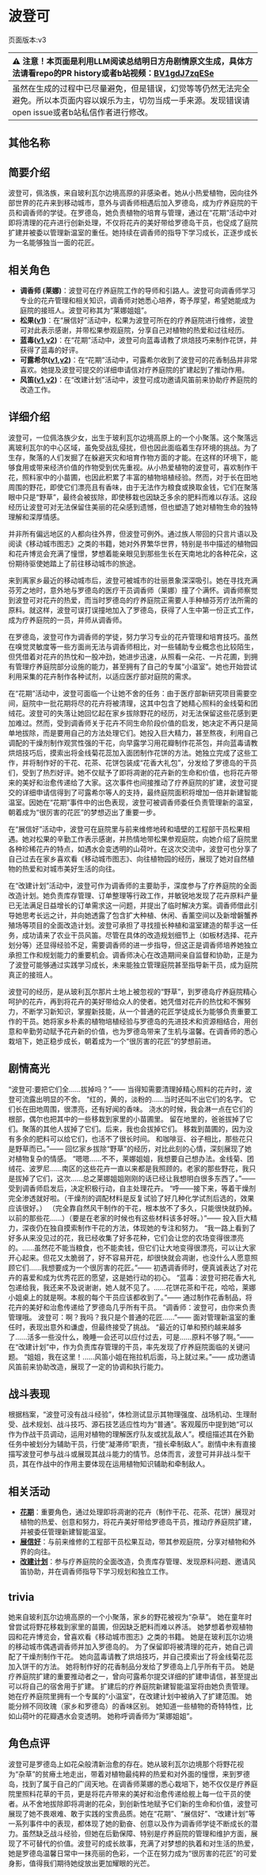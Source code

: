 # 波登可
页面版本:v3
 

| :warning: 注意！本页面是利用LLM阅读总结明日方舟剧情原文生成，具体方法请看repo的PR history或者b站视频：[BV1gdJ7zqESe](https://www.bilibili.com/video/BV1gdJ7zqESe/)         |
|:----------------------------|
| 虽然在生成的过程中已尽量避免，但是错误，幻觉等等仍然无法完全避免。所以本页面内容以娱乐为主，切勿当成一手来源。发现错误请open issue或者b站私信作者进行修改。|



## 其他名称

## 简要介绍
波登可，佩洛族，来自玻利瓦尔边境高原的非感染者。她从小热爱植物，因向往外部世界的花卉来到移动城市，意外与调香师相遇后加入罗德岛，成为疗养庭院的干员和调香师的学徒。在罗德岛，她负责植物的培育与管理，通过在“花期”活动中对即将清理的花卉进行创新处理，不仅将花卉的美好带给罗德岛干员，也促成了庭院扩建并被委以管理新温室的重任。她持续在调香师的指导下学习成长，正逐步成长为一名能够独当一面的花匠。
## 相关角色
-   **调香师 (莱娜)**：波登可在疗养庭院工作的导师和引路人。波登可向调香师学习专业的花卉管理和相关知识，调香师对她悉心培养，寄予厚望，希望她能成为庭院的接班人。波登可称其为“莱娜姐姐”。
-   **松果([v1](../chars/char_440_pinecn.md))**：在“展信好”活动中，松果为波登可所在的疗养庭院进行维修，波登可对此表示感谢，并带松果参观庭院，分享自己对植物的热爱和过往经历。
-   **蓝毒([v1](../chars/char_129_bluep.md),[v2](char_129_bluep.md))**：在“花期”活动中，波登可向蓝毒请教了烘焙技巧来制作花饼，并获得了蓝毒的好评。
-   **可露希尔([v1](../chars/extended_char_ke_lu_xi_er.md),[v2](extended_char_ke_lu_xi_er.md))**：在“花期”活动中，可露希尔收到了波登可的花香制品并非常喜欢。她提及波登可提交的详细申请信对疗养庭院的扩建起到了推动作用。
-   **风笛([v1](../chars/char_222_bpipe.md),[v2](char_222_bpipe.md))**：在“改建计划”活动中，波登可成功邀请风笛前来协助疗养庭院的改造工作。
## 详细介绍
波登可，一位佩洛族少女，出生于玻利瓦尔边境高原上的一个小聚落。这个聚落远离玻利瓦尔的中心区域，虽免受战乱侵扰，但也因此面临着生存环境的挑战。为了生存，聚落的人们发掘了在躲避天灾和培育作物方面的才能。在这样的环境下，能够食用或带来经济价值的作物受到优先重视。从小热爱植物的波登可，喜欢制作干花，照料家中的小苗圃，也因此积累了丰富的植物培植经验。然而，对于长在田地周围的野花，即使它们漂亮且有香味，由于无法作为粮食或换取金钱，它们在聚落眼中只是“野草”，最终会被拔除，即使移栽也因缺乏多余的肥料而难以存活。这段经历让波登可对无法保留住美丽的花朵感到遗憾，但也塑造了她对植物生命的独特理解和深厚情感。

并非所有偏远地区的人都向往外界，但波登可例外。通过族人带回的只言片语以及阅读《移动城市图志》之类的书籍，她对外界繁华世界，特别是书中描述的植物园和花卉博览会充满了憧憬，梦想着能亲眼见到那些生长在天南地北的各种花朵，这份期待驱使她踏上了前往移动城市的旅途。

来到离家乡最近的移动城市后，波登可被城市的壮丽景象深深吸引。她在寻找充满芬芳之地时，意外地与罗德岛的医疗干员调香师（莱娜）撞了个满怀。调香师察觉到波登可对花卉的热爱，而当时罗德岛的疗养庭院正需要人手种植芬芳疗法所需的原料。就这样，波登可误打误撞地加入了罗德岛，获得了人生中第一份正式工作，成为疗养庭院的一员，并师从调香师。

在罗德岛，波登可作为调香师的学徒，努力学习专业的花卉管理和培育技巧。虽然在嗅觉灵敏度等一些方面尚无法与调香师相比，对一些辅助专业概念也比较陌生，但凭借着对花卉的热忱和一股冲劲，她进步迅速，从照看一朵花、一片花圃，到拥有管理疗养庭院部分设施的能力，甚至拥有了自己的专属“小温室”。她也开始尝试利用采集的花卉制作各种试剂，以适应医疗部对庭院的需求。

在“花期”活动中，波登可面临一个让她不舍的任务：由于医疗部新研究项目需要空间，庭院中一批花期将尽的花卉将被清理，这其中包含了她精心照料的金线菊和团绒花。波登可的失落让她回忆起在家乡拔除野花的经历，对无法保留这些花感到更加难过。然而，受到调香师关于花卉不同生命阶段价值的启发，她决定不再只是简单地拔除，而是要用自己的方法处理它们。她投入巨大精力，甚至熬夜，利用自己调配的干燥剂制作观赏性强的干花，向早露学习用花瓣制作花茶包，并向蓝毒请教烘焙技巧后，摸索出将金线菊花蕊加入面团制作花饼的方法。她独立完成了这些工作，并将制作好的干花、花茶、花饼包装成“花香大礼包”，分发给了罗德岛的干员们，受到了热烈好评。她不仅赋予了即将凋谢的花卉新的生命和价值，也将花卉带来的美好和治愈传递给了大家。这次事件也间接推动了疗养庭院的扩建，波登可提交的详细申请信得到了可露希尔等人的支持，最终庭院面积将增加一倍并新建智能温室。因她在“花期”事件中的出色表现，波登可被调香师委任负责管理新的温室，朝着成为“很厉害的花匠”的梦想迈出了重要一步。

在“展信好”活动中，波登可在庭院里与前来维修地砖和墙壁的工程部干员松果相遇。她对松果的辛勤工作表示感谢，并热情地带松果参观庭院，向她介绍了庭院里各种珍稀花卉的特点，如遇水会变透明的山荷叶。在这次交流中，波登可也分享了自己过去在家乡喜欢看《移动城市图志》、向往植物园的经历，展现了她对自然植物的热爱和对城市美好生活的向往。

在“改建计划”活动中，波登可作为调香师的主要助手，深度参与了疗养庭院的全面改造计划。她负责库存管理、订单整理等行政工作，并敏锐地发现了花卉原料产量已无法满足日益增长的订单需求这一问题，并提出了临时解决方案。调香师借此引导她思考长远之计，并向她透露了包含扩大种植、休闲、香薰空间以及新增磐蟹养殖场等项目的全面改造计划。波登可承担了寻找擅长种植和温室建造的帮手这一任务，成功请来了农业干员风笛。尽管在具体的改造规划细节上（如板材选择、花卉划分等）还显得经验不足，需要调香师的进一步指导，但这正是调香师培养她独立承担工作和规划能力的重要机会。调香师决心在改造期间亲自监督和协助，正是为了波登可能够通过实践学习成长，未来能独立管理庭院甚至指导新干员，成为庭院真正的接班人。

波登可的经历，是从玻利瓦尔那片土地上被忽视的“野草”，到罗德岛疗养庭院精心呵护的花卉，再到将花卉的美好带给众人的使者。她凭借对花卉的热忱和不懈努力，不断学习新知识，掌握新技能，从一个普通的花匠学徒成长为能够负责重要工作的干员。她将家乡朴素的植物培植经验与罗德岛的先进技术和资源相结合，用创意和辛勤劳动赋予花卉新的价值，也为罗德岛带来了生机与温馨。在调香师的悉心栽培下，她正稳步成长，朝着成为一个“很厉害的花匠”的梦想前进。
## 剧情高光
“波登可:要把它们全......拔掉吗？”—— 当得知需要清理掉精心照料的花卉时，波登可流露出明显的不舍。
“红的，黄的，淡粉的......当时还叫不出它们的名字。 它们长在田地周围，很漂亮，还有好闻的香味。 浇水的时候，我会淋一点在它们的根部，偶尔也把其中的一些移栽到家里的小苗圃里。 留在地里的，爸爸拔掉了它们。聚落的其他人拔掉了它们。后来，我也会拔掉它们。 移栽到苗圃的，因为没有多余的肥料可以给它们，也活不了很长时间。 和咖啡豆、谷子相比，那些花只是野草而已。”—— 回忆家乡拔除“野草”的经历，对比此刻的心情，深刻展现了她对植物复杂的情感。
“嗯嗯......不不，莱娜姐姐，我想要自己想办法。金线菊、团绒花、波罗尼......南区的这些花卉一直以来都是我照顾的。老家的那些野花，我只是拔掉了它们，这次......总之莱娜姐姐刚刚的话已经让我想明白很多东西了。”—— 受到调香师启发后，决定积极行动，自主处理花卉。
“呼——接下来，等着干燥剂完全渗透就好啦。（干燥剂的调配材料是反复试验了好几种化学试剂后选的，效果应该很好。） （完全靠自然风干制作的干花，根本放不了多久，只能很快就扔掉。以前的那些花......）（要是在老家的时候也有这些材料该多好呀。）”—— 投入巨大精力，深夜仍在独自摸索制作干花的方法，体现她的专注和努力。
“我一路上看到了好多从来没见过的花，我已经收集了好多花种，它们会让您的农场变得很漂亮的。......虽然花不能当粮食，也不能卖钱，但它们让大地变得很漂亮，可以让大家开心起来。但花又太脆弱了，好不容易开花，却很快就会凋谢，也没什么人愿意照顾它们......我想要成为一个很厉害的花匠。”—— 初遇调香师时，便真诚表达了对花卉的喜爱和成为优秀花匠的愿望，这是她行动的初心。
“蓝毒：波登可把花香大礼包递给我，我还来不及说谢谢，她人就不见了。......花饼花茶和干花，哈哈，莱娜小姐桌上的就是啊。本舰的每个干员应该都收到了。”—— 通过制作花香制品，将花卉的美好和治愈传递给了罗德岛几乎所有干员。
“调香师：波登可，由你来负责管理哦。 波登可：啊？我吗？我只是个普通的花匠......”—— 面对管理新温室的重任时，表现出意外和谦虚，但最终接受了挑战。
“最近的订单和预约越来越多了......活多一些没什么，晚睡一会还可以应付过去，可是......原料不够了啊。”—— 在“改建计划”中，作为负责库存管理的干员，率先发现了疗养庭院面临的关键问题。
“姐姐，我在这里！......风笛小姐在拖拉机后面，马上就过来。”—— 成功邀请风笛前来协助改造，展现了一定的协调和执行能力。
## 战斗表现
根据档案，“波登可没有战斗经验”，体检测试显示其物理强度、战场机动、生理耐受、战术规划、战斗技巧、源石技艺适应性均为“普通”。客观履历中提到她“可以作为作战干员调动，运用对植物的理解医疗队友或扰乱敌人”。模组描述其在外勤任务中被划分为辅助干员，行使“凝滞师”职责，“擅长牵制敌人”。剧情中未有直接描写波登可参与战斗或展现其战斗能力的情节。总体而言，波登可并非战斗型干员，其在作战中的作用主要体现在运用植物知识辅助和牵制敌人。
## 相关活动
-   **[花期](../stories/story_podego_set_1.md)**：重要角色，通过处理即将凋谢的花卉（制作干花、花茶、花饼）展现对植物的热爱、创意和努力，将花卉美好带给罗德岛干员，推动疗养庭院扩建，并被委任管理新建智能温室。
-   **[展信好](../stories/story_pinecn_set_1.md)**：与前来维修的工程部干员松果互动，带其参观庭院，分享对植物和外界的向往。
-   **[改建计划](../stories/story_flower_set_1.md)**：参与疗养庭院的全面改造，负责库存管理、发现原料问题、邀请风笛协助，并在调香师指导下学习规划和独立工作。
## trivia
她来自玻利瓦尔边境高原的一个小聚落，家乡的野花被视为“杂草”。
她在童年时曾尝试将野花移栽到家里的苗圃，但因缺乏肥料而难以养活。
她梦想着参观植物园和花卉博览会，曾喜欢看《移动城市图志》之类的书籍。
她是在玻利瓦尔边境的移动城市偶遇调香师并加入罗德岛的。
为了保留即将被清理的花卉，她自己调配了干燥剂制作干花。
她向蓝毒请教了烘焙技巧，并自己摸索出了将金线菊花蕊加入饼干的方法。
她将制作好的花香制品分发给了罗德岛上几乎所有干员。
她是疗养庭院扩建的重要推动者之一，曾向可露希尔提交详细的扩建申请信，甚至提出可以将自己的宿舍用于扩建。
扩建后的疗养庭院新建智能温室将由她负责管理。
她在疗养庭院里拥有一个专属的“小温室”，在改建计划中被纳入了扩建范围。
她能分辨不同玫瑰（家乡和罗德岛）的香味区别。
她知道一些植物的奇特特性，比如山荷叶的花瓣遇水会变透明。
她称呼调香师为“莱娜姐姐”。
## 角色点评
波登可是罗德岛上如花朵般清新治愈的存在。她从玻利瓦尔边境那个将野花视为“杂草”的贫瘠土地走出，带着对植物最纯粹的热爱和对外面的憧憬，来到罗德岛，找到了属于自己的广阔天地。在调香师莱娜的悉心栽培下，她不仅仅是疗养庭院里照料花草的干员，更是将花卉带来的美好和治愈传递给舰上每一位干员的使者。从不舍地拔除即将凋谢的花朵，到创新性地赋予它们新的生命和价值，波登可展现了她不畏艰难、敢于实践的宝贵品质。她在“花期”、“展信好”、“改建计划”等一系列事件中的表现，都体现了她的勤奋、创意以及作为调香师学徒不断成长的潜力。虽然缺乏战斗经验，但她在后勤保障、特别是疗养庭院的管理和维护方面，展现了不可替代的价值。波登可的成长故事，充满了对梦想的执着和对生活的热爱，她是罗德岛温馨日常中一抹亮丽的色彩，一个正在努力成为“很厉害的花匠”的可爱身影，值得我们期待她绽放出更加耀眼的光芒。